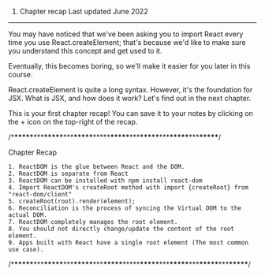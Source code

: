 1. Chapter recap
   Last updated June 2022

---

You may have noticed that we've been asking you to import React every time you use React.createElement; that's because we'd like to make sure you understand this concept and get used to it.

Eventually, this becomes boring, so we'll make it easier for you later in this course.

React.createElement is quite a long syntax. However, it's the foundation for JSX. What is JSX, and how does it work? Let's find out in the next chapter.

This is your first chapter recap! You can save it to your notes by clicking on the + icon on the top-right of the recap.

/\***\*\*\*\*\***\*\*\***\*\*\*\*\***\*\*\***\*\*\*\*\***\*\*\*\*\***\*\*\*\*\***\*\*\***\*\*\*\*\***\*\*\***\*\*\*\*\***\*\*\***\*\*\*\*\***/

Chapter Recap

    1. ReactDOM is the glue between React and the DOM.
    2. ReactDOM is separate from React
    3. ReactDOM can be installed with npm install react-dom
    4. Import ReactDOM's createRoot method with import {createRoot} from "react-dom/client"
    5. createRoot(root).render(element);
    6. Reconciliation is the process of syncing the Virtual DOM to the actual DOM.
    7. ReactDOM completely manages the root element.
    8. You should not directly change/update the content of the root element.
    9. Apps built with React have a single root element (The most common use case).

/\***\*\*\*\*\***\*\*\***\*\*\*\*\***\*\*\***\*\*\*\*\***\*\*\***\*\*\*\*\***\*\*\*\*\***\*\*\*\*\***\*\*\***\*\*\*\*\***\*\*\***\*\*\*\*\***\*\*\***\*\*\*\*\***/
